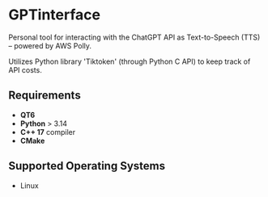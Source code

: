 # GPTinterface

Personal tool for interacting with the ChatGPT API as Text-to-Speech (TTS) – powered by AWS Polly.

Utilizes Python library 'Tiktoken' (through Python C API) to keep track of API costs.

## Requirements

- **QT6**
- **Python** > 3.14
- **C++ 17** compiler
- **CMake**

## Supported Operating Systems

- Linux
